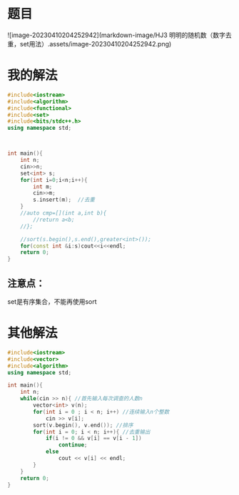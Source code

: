 # 题目

![image-20230410204252942](markdown-image/HJ3 明明的随机数（数字去重，set用法）.assets/image-20230410204252942.png)

# 我的解法

```C++
#include<iostream>
#include<algorithm>
#include<functional>
#include<set>
#include<bits/stdc++.h>
using namespace std;



int main(){
    int n;
    cin>>n;
    set<int> s;
    for(int i=0;i<n;i++){
        int m;
        cin>>m;
        s.insert(m);  //去重      
    }
    //auto cmp=[](int a,int b){
        //return a<b;
    //};

    //sort(s.begin(),s.end(),greater<int>());
    for(const int &i:s)cout<<i<<endl;
    return 0;
}
```

## 注意点：

set是有序集合，不能再使用sort



# 其他解法

```C++
#include<iostream>
#include<vector>
#include<algorithm>
using namespace std;

int main(){
    int n;
    while(cin >> n){ //首先输入每次调查的人数n
        vector<int> v(n);
        for(int i = 0 ; i < n; i++) //连续输入n个整数
            cin >> v[i];
        sort(v.begin(), v.end()); //排序
        for(int i = 0; i < n; i++){ //去重输出
            if(i != 0 && v[i] == v[i - 1])
                continue;
            else
                cout << v[i] << endl;
        }
    }
    return 0;
}

```

